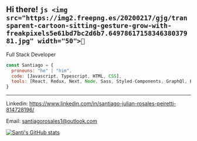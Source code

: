 ## Hi there! ```js <img src="https://img2.freepng.es/20200217/gjg/transparent-cartoon-sitting-gesture-grow-with-freakpixels5e61bd7bc2d6b7.6497861715834638037981.jpg" width="50">👋```

Full Stack Developer

```js
const Santiago = {
  pronouns: "he" | "him",
  code: [Javascript, Typescript, HTML, CSS],
  tools: [React, Redux, Next, Node, Sass, Styled-Components, GraphQl, Express, Apollo, Sequelize, Postgres],
}
```


---


Linkedin: https://www.linkedin.com/in/santiago-julian-rosales-peiretti-814728196/

Email: santiagorosales1@outlook.com

[![Santi's GitHub stats](https://github-readme-stats.vercel.app/api?username=santiago1934&count_private=true)](https://github.com/anuraghazra/github-readme-stats)



